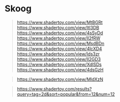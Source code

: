 # Skoog

> https://www.shadertoy.com/view/MtBGRt
> https://www.shadertoy.com/view/ltl3DB
> https://www.shadertoy.com/view/4sSyDd
> https://www.shadertoy.com/view/ll2fRW
> https://www.shadertoy.com/view/MsdBDn
> https://www.shadertoy.com/view/4lcXD4
> https://www.shadertoy.com/view/lds3zr
> https://www.shadertoy.com/view/ll2GD3
> https://www.shadertoy.com/view/XdlSDs
> https://www.shadertoy.com/view/4dsGzH

> https://www.shadertoy.com/view/MldXzN

> https://www.shadertoy.com/results?query=tag=2d&sort=popular&from=12&num=12
